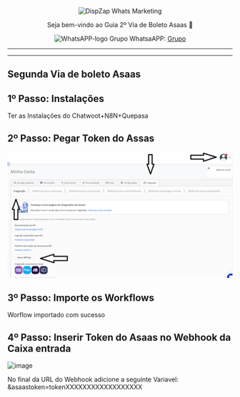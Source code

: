 <p align="center">
<img src="https://cwmkt.com.br/wp-content/uploads/2023/08/logo-github-cwmkt.svg" alt="DispZap Whats Marketing" width="240" />
<p align="center">Seja bem-vindo ao Guia 2º Via de Boleto Asaas 🚀</p>
</p>
  
<p align="center">
<img src="https://whatsapp.com/favicon.ico" alt="WhatsAPP-logo" width="32" />
<span>Grupo WhatsaAPP: </span>
<a href="https://link.cwmkt.com.br/grupo-whats" target="_blank">Grupo</a>
</p>

<hr />
<hr />

## Segunda Via de boleto Asaas

##  1º Passo: Instalações


Ter as Instalações do Chatwoot+N8N+Quepasa


##  2º Passo: Pegar Token do Assas


<img src="https://github.com/EngajamentoFlow/segundaviaasaasquepasa/blob/main/Assas.png" alt="Quepasa-logo" width="700" />	


## 3º Passo:  Importe os Workflows

Worflow importado com sucesso

## 4º Passo: Inserir Token do Asaas no Webhook da Caixa entrada

![image](https://github.com/cwmkt/segundaviaasaas/assets/91642837/916bcd4c-2e9f-453d-9670-3a0958cc76a2)

No final da URL do Webhook adicione a seguinte Variavel: &asaastoken=tokenXXXXXXXXXXXXXXXXXX





